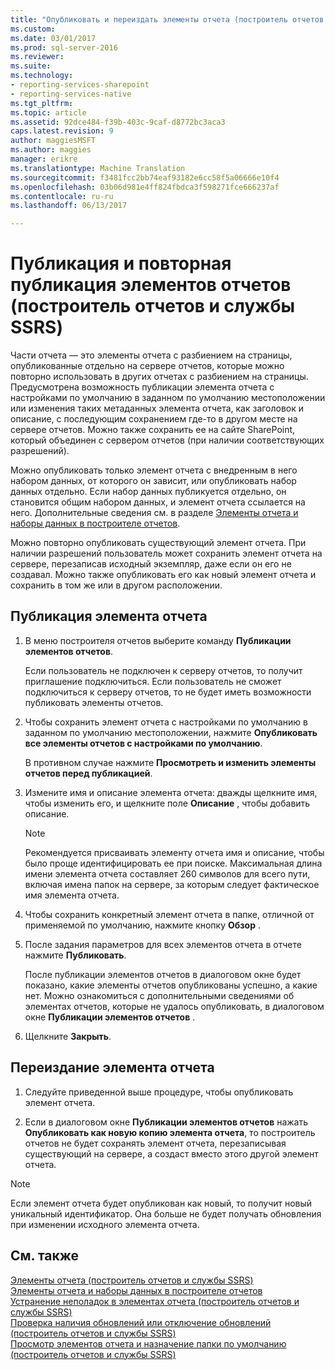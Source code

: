 ```yaml
---
title: "Опубликовать и переиздать элементы отчета (построитель отчетов и службы SSRS) | Документы Microsoft"
ms.custom: 
ms.date: 03/01/2017
ms.prod: sql-server-2016
ms.reviewer: 
ms.suite: 
ms.technology:
- reporting-services-sharepoint
- reporting-services-native
ms.tgt_pltfrm: 
ms.topic: article
ms.assetid: 92dce484-f39b-403c-9caf-d8772bc3aca3
caps.latest.revision: 9
author: maggiesMSFT
ms.author: maggies
manager: erikre
ms.translationtype: Machine Translation
ms.sourcegitcommit: f3481fcc2bb74eaf93182e6cc58f5a06666e10f4
ms.openlocfilehash: 03b06d981e4ff824fbdca3f598271fce666237af
ms.contentlocale: ru-ru
ms.lasthandoff: 06/13/2017

---
```

# <a name="publish-and-republish-report-parts-report-builder-and-ssrs"></a>Публикация и повторная публикация элементов отчетов (построитель отчетов и службы SSRS)
  Части отчета — это элементы отчета с разбиением на страницы, опубликованные отдельно на сервере отчетов, которые можно повторно использовать в других отчетах с разбиением на страницы. Предусмотрена возможность публикации элемента отчета с настройками по умолчанию в заданном по умолчанию местоположении или изменения таких метаданных элемента отчета, как заголовок и описание, с последующим сохранением где-то в другом месте на сервере отчетов. Можно также сохранить ее на сайте SharePoint, который объединен с сервером отчетов (при наличии соответствующих разрешений).  
  
 Можно опубликовать только элемент отчета с внедренным в него набором данных, от которого он зависит, или опубликовать набор данных отдельно. Если набор данных публикуется отдельно, он становится общим набором данных, и элемент отчета ссылается на него. Дополнительные сведения см. в разделе [Элементы отчета и наборы данных в построителе отчетов](../../reporting-services/report-data/report-parts-and-datasets-in-report-builder.md).  
  
 Можно повторно опубликовать существующий элемент отчета. При наличии разрешений пользователь может сохранить элемент отчета на сервере, перезаписав исходный экземпляр, даже если он его не создавал. Можно также опубликовать его как новый элемент отчета и сохранить в том же или в другом расположении.  
  
## <a name="to-publish-a-report-part"></a>Публикация элемента отчета  
  
1.  В меню построителя отчетов выберите команду **Публикации элементов отчетов**.  
  
     Если пользователь не подключен к серверу отчетов, то получит приглашение подключиться. Если пользователь не сможет подключиться к серверу отчетов, то не будет иметь возможности публиковать элементы отчетов.  
  
2.  Чтобы сохранить элемент отчета с настройками по умолчанию в заданном по умолчанию местоположении, нажмите **Опубликовать все элементы отчетов с настройками по умолчанию**.  
  
     В противном случае нажмите **Просмотреть и изменить элементы отчетов перед публикацией**.  
  
3.  Измените имя и описание элемента отчета: дважды щелкните имя, чтобы изменить его, и щелкните поле **Описание** , чтобы добавить описание.  
  
    > [!NOTE]  
    >  Рекомендуется присваивать элементу отчета имя и описание, чтобы было проще идентифицировать ее при поиске. Максимальная длина имени элемента отчета составляет 260 символов для всего пути, включая имена папок на сервере, за которым следует фактическое имя элемента отчета.  
  
4.  Чтобы сохранить конкретный элемент отчета в папке, отличной от применяемой по умолчанию, нажмите кнопку **Обзор** .  
  
5.  После задания параметров для всех элементов отчета в отчете нажмите **Публиковать**.  
  
     После публикации элементов отчетов в диалоговом окне будет показано, какие элементы отчетов опубликованы успешно, а какие нет. Можно ознакомиться с дополнительными сведениями об элементах отчетов, которые не удалось опубликовать, в диалоговом окне **Публикации элементов отчетов** .  
  
6.  Щелкните **Закрыть**.  
  
## <a name="to-republish-a-report-part"></a>Переиздание элемента отчета  
  
1.  Следуйте приведенной выше процедуре, чтобы опубликовать элемент отчета.  
  
2.  Если в диалоговом окне **Публикации элементов отчетов** нажать **Опубликовать как новую копию элемента отчета**, то построитель отчетов не будет сохранять элемент отчета, перезаписывая существующий на сервере, а создаст вместо этого другой элемент отчета.  
  
> [!NOTE]  
>  Если элемент отчета будет опубликован как новый, то получит новый уникальный идентификатор. Она больше не будет получать обновления при изменении исходного элемента отчета.  
  
## <a name="see-also"></a>См. также  
 [Элементы отчета (построитель отчетов и службы SSRS)](../../reporting-services/report-design/report-parts-report-builder-and-ssrs.md)   
 [Элементы отчета и наборы данных в построителе отчетов](../../reporting-services/report-data/report-parts-and-datasets-in-report-builder.md)   
 [Устранение неполадок в элементах отчета (построитель отчетов и службы SSRS)](http://msdn.microsoft.com/en-us/d9fe1932-46e7-421b-a8a9-4c54d9576e94)   
 [Проверка наличия обновлений или отключение обновлений (построитель отчетов и службы SSRS)](http://msdn.microsoft.com/en-us/9c69792d-d7c4-453b-ae2f-6d2d071d8606)   
 [Просмотр элементов отчета и назначение папки по умолчанию (построитель отчетов и службы SSRS)](../../reporting-services/report-design/browse-for-report-parts-and-set-a-default-folder-report-builder-and-ssrs.md)  
  
  
